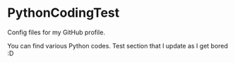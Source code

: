 # PythonCodingTest
Config files for my GitHub profile.


You can find  various Python codes. Test section that I update as I get bored :D
